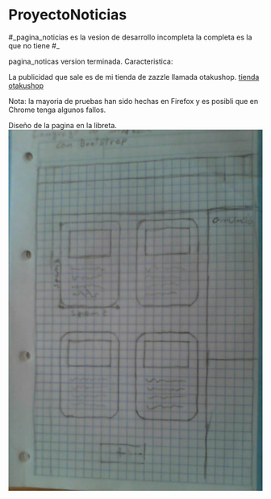# ProyectoNoticias

#\_pagina_noticias es la vesion de desarrollo incompleta la completa es la que no tiene #_

pagina_noticas version terminada. Caracteristica:

La publicidad que sale es de mi tienda de zazzle llamada otakushop.
[tienda otakushop](https://www.zazzle.es/s/otakushop)

Nota: la mayoria de pruebas han sido hechas en Firefox y es posibli que en Chrome tenga algunos fallos. 









Diseño de la pagina en la libreta.
![Diseño](diseño.jpg)
